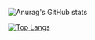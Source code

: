 ![Anurag's GitHub stats](https://github-readme-stats.vercel.app/api?username=PurplePegasuss&show_icons=true&theme=white)

[![Top Langs](https://github-readme-stats.vercel.app/api/top-langs/?username=PurplePegasuss&layout=compact)](https://github.com/PurplePegasuss/github-readme-stats)
